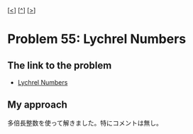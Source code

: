 \[[<](./p0054.md)] \[[^](../README_ja.md)] \[[>](./p0056.md)]

# Problem 55: Lychrel Numbers

## The link to the problem

- [Lychrel Numbers](https://projecteuler.net/problem=55)

## My approach

多倍長整数を使って解きました。特にコメントは無し。

